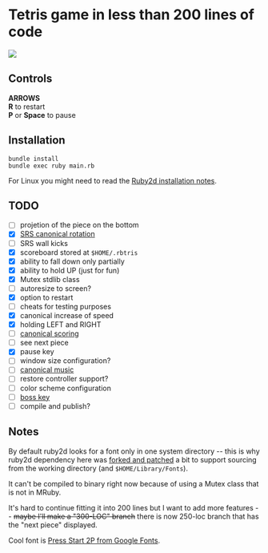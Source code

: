 # Tetris game in less than 200 lines of code

![](https://storage.googleapis.com/rbtris.github.nakilon.pro/screenshot8.png)

## Controls

**ARROWS**  
**R** to restart  
**P** or **Space** to pause

## Installation

```
bundle install
bundle exec ruby main.rb
```

For Linux you might need to read the [Ruby2d installation notes](http://www.ruby2d.com/learn/linux/#install-packages).

## TODO

* [ ] projetion of the piece on the bottom
* [x] [SRS canonical rotation](https://tetris.fandom.com/wiki/SRS)
* [ ] SRS wall kicks
* [x] scoreboard stored at `$HOME/.rbtris`
* [x] ability to fall down only partially
* [x] ability to hold UP (just for fun)
* [x] Mutex stdlib class
* [ ] autoresize to screen?
* [x] option to restart
* [ ] cheats for testing purposes
* [x] canonical increase of speed
* [x] holding LEFT and RIGHT
* [ ] [canonical scoring](https://tetris.fandom.com/wiki/Scoring)
* [ ] see next piece
* [x] pause key
* [ ] window size configuration?
* [ ] [canonical music](https://en.wikipedia.org/wiki/Tetris#Music)
* [ ] restore controller support?
* [ ] color scheme configuration
* [ ] [boss key](https://en.wikipedia.org/wiki/Boss_key)
* [ ] compile and publish?

## Notes

By default ruby2d looks for a font only in one system directory -- this is why ruby2d dependency here was [forked and patched](https://github.com/Nakilon/ruby2d/commit/a80fa4b47e713e22995a7c2698fd055f5464b23b) a bit to support sourcing from the working directory (and `$HOME/Library/Fonts`).

It can't be compiled to binary right now because of using a Mutex class that is not in MRuby.

It's hard to continue fitting it into 200 lines but I want to add more features -- ~~maybe I'll make a "300-LOC" branch~~ there is now 250-loc branch that has the "next piece" displayed.

Cool font is [Press Start 2P from Google Fonts](https://fonts.google.com/specimen/Press+Start+2P).
